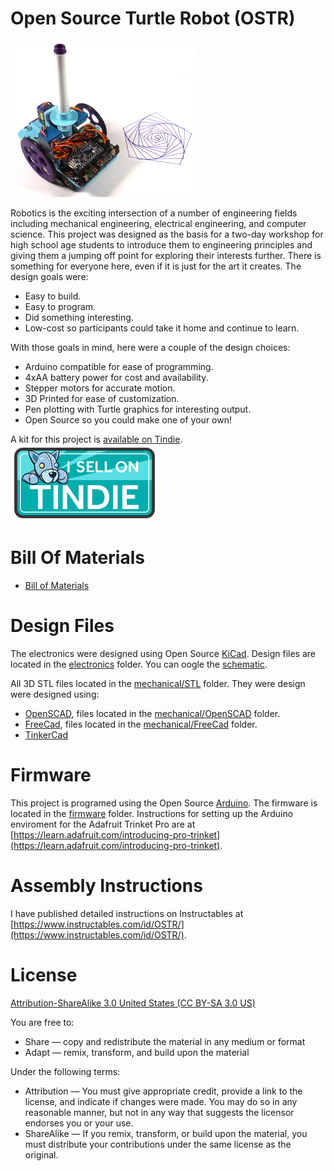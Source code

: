 Open Source Turtle Robot (OSTR)
============

![Open Source Turtle Robot](images/OSTR.JPG) 

Robotics is the exciting intersection of a number of engineering fields including mechanical engineering, electrical engineering, and computer science.  This project was designed as the basis for a two-day workshop for high school age students to introduce them to engineering principles and giving them a jumping off point for exploring their interests further.  There is something for everyone here, even if it is just for the art it creates. The design goals were:

- Easy to build.
- Easy to program.
- Did something interesting.
- Low-cost so participants could take it home and continue to learn.

With those goals in mind, here were a couple of the design choices:

- Arduino compatible for ease of programming.
- 4xAA battery power for cost and availability.
- Stepper motors for accurate motion.
- 3D Printed for ease of customization.
- Pen plotting with Turtle graphics for interesting output.
- Open Source so you could make one of your own!

A kit for this project is [available on Tindie](https://www.tindie.com/products/MakersBox/open-source-turtle-robot-ostr/).
![Tindie](images/tindie-mediums.png)

Bill Of Materials
=================

- [Bill of Materials](BOM.md)


Design Files
============
The electronics were designed using Open Source [KiCad](http://kicad-pcb.org/). Design files are located in the [electronics](electronics/) folder.  You can oogle the [schematic](electronics/project.pdf).

All 3D STL files located in the [mechanical/STL](mechanical/STL) folder. They were design were designed using:

- [OpenSCAD](http://www.openscad.org/), files located in the [mechanical/OpenSCAD](mechanical/OpenSCAD) folder.
- [FreeCad](https://www.freecadweb.org/), files located in the [mechanical/FreeCad](mechanical/FreeCad) folder.
- [TinkerCad](https://www.tinkercad.com/things/1PzjMSYXagP-oser/editv2) 

Firmware
========
This project is programed using the Open Source [Arduino](https://www.arduino.cc/). The firmware is located in the [firmware](firmware/) folder.  Instructions for setting up the Arduino enviroment for the Adafruit Trinket Pro are at [https://learn.adafruit.com/introducing-pro-trinket](https://learn.adafruit.com/introducing-pro-trinket).

Assembly Instructions
=====================
I have published detailed instructions on Instructables at [https://www.instructables.com/id/OSTR/](https://www.instructables.com/id/OSTR/).

License
=======
[Attribution-ShareAlike 3.0 United States (CC BY-SA 3.0 US)](https://creativecommons.org/licenses/by-sa/3.0/us/)

You are free to:

- Share — copy and redistribute the material in any medium or format
- Adapt — remix, transform, and build upon the material

Under the following terms:

- Attribution — You must give appropriate credit, provide a link to the license, and indicate if changes were made. You may do so in any reasonable manner, but not in any way that suggests the licensor endorses you or your use.
- ShareAlike — If you remix, transform, or build upon the material, you must distribute your contributions under the same license as the original.
